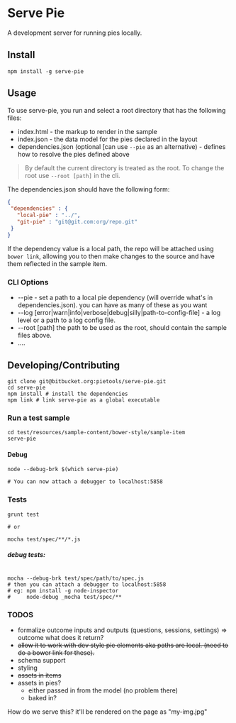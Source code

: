 # Serve Pie 

A development server for running pies locally.

## Install

```
npm install -g serve-pie

```

## Usage

To use serve-pie, you run and select a root directory that has the following files:


* index.html - the markup to render in the sample
* index.json - the data model for the pies declared in the layout
* dependencies.json (optional [can use `--pie` as an alternative) - defines how to resolve the pies defined above

> By default the current directory is treated as the root. To change the root use `--root [path]` in the cli.

The dependencies.json should have the following form:
```json
{
 "dependencies" : {
   "local-pie" : "../",
   "git-pie" : "git@git.com:org/repo.git"
 } 
}
```

If the dependency value is a local path, the repo will be attached using `bower link`, allowing you to then make changes to the source and have them reflected in the sample item.

### CLI Options

* --pie - set a path to a local pie dependency (will override what's in dependencies.json). you can have as many of these as you want
* --log [error|warn|info|verbose|debug|silly|path-to-config-file] - a log level or a path to a log config file.
* --root [path] the path to be used as the root, should contain the sample files above.
* ....


## Developing/Contributing

```
git clone git@bitbucket.org:pietools/serve-pie.git
cd serve-pie
npm install # install the dependencies
npm link # link serve-pie as a global executable

```

### Run a test sample

```
cd test/resources/sample-content/bower-style/sample-item
serve-pie 
```

#### Debug

````
node --debug-brk $(which serve-pie)

# You can now attach a debugger to localhost:5858

````

### Tests

```
grunt test

# or 

mocha test/spec/**/*.js

```

##### debug tests: 

```

mocha --debug-brk test/spec/path/to/spec.js
# then you can attach a debugger to localhost:5858
# eg: npm install -g node-inspector
#     node-debug _mocha test/spec/**
```

### TODOS

* formalize outcome inputs and outputs (questions, sessions, settings) => outcome what does it return?
* ~~allow it to work with dev style pie elements aka paths are local. (need to do a bower link for these).~~
* schema support
* styling
* ~~assets in items~~
* assets in pies?
  * either passed in from the model (no problem there)
  * baked in?

<template>
  <img src="my-img.jpg"/>
</template>

How do we serve this? it'll be rendered on the page as "my-img.jpg"